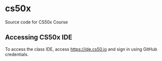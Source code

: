 # cs50x
Source code for CS50x Course

## Accessing CS50x IDE
To access the class IDE, access https://ide.cs50.io and sign in using GitHub credentials.